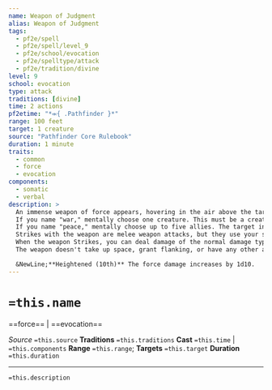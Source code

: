 ```yaml
---
name: Weapon of Judgment
alias: Weapon of Judgment
tags:
  - pf2e/spell
  - pf2e/spell/level_9
  - pf2e/school/evocation
  - pf2e/spelltype/attack
  - pf2e/tradition/divine
level: 9
school: evocation
type: attack
traditions: [divine]
time: 2 actions
pf2etime: "*⬺{ .Pathfinder }*"
range: 100 feet
target: 1 creature
source: "Pathfinder Core Rulebook"
duration: 1 minute
traits:
  - common
  - force
  - evocation
components:
  - somatic
  - verbal
description: >
  An immense weapon of force appears, hovering in the air above the target. The weapon has the ghostly visual appearance of your deity's favored weapon. Name war or peace when you cast this spell.
  If you name "war," mentally choose one creature. This must be a creature both you and the target can see. The target instinctively knows which creature this is. At the end of each of the target's turns, if the target did not use a hostile action against the creature you chose during that turn, the weapon Strikes the target.
  If you name "peace," mentally choose up to five allies. The target instinctively knows who those allies are. The weapon Strikes the target each time the target uses a hostile action against you or one of your allies. The weapon Strikes only once per action, even if the action targets multiple allies (such as for a [[Fireball]] or a Whirlwind Strike).
  Strikes with the weapon are melee weapon attacks, but they use your spell attack modifier. Regardless of its appearance, the weapon deals force damage equal to 3d10 plus your spellcasting ability modifier. The weapon takes a multiple attack penalty, which increases throughout the target's turn, but its penalty is separate from yours.
  When the weapon Strikes, you can deal damage of the normal damage type of the weapon instead of force damage (or any of the available damage types, for a versatile weapon). No other statistics or attributes of the weapon apply, and even a ranged weapon attacks adjacent creatures only. A weapon of judgment is a weapon for the purposes of triggers, resistances, and so forth.
  The weapon doesn't take up space, grant flanking, or have any other attributes a creature would. The weapon can't make any attack other than its Strike, and feats or spells that affect weapons do not apply to this weapon.

  &NewLine;**Heightened (10th)** The force damage increases by 1d10.
---
```

# `=this.name`
==force== | ==evocation==

*Source* `=this.source`
**Traditions** `=this.traditions`
**Cast** `=this.time` | `=this.components`
**Range** `=this.range`; **Targets** `=this.target`
**Duration** `=this.duration`

***
`=this.description`